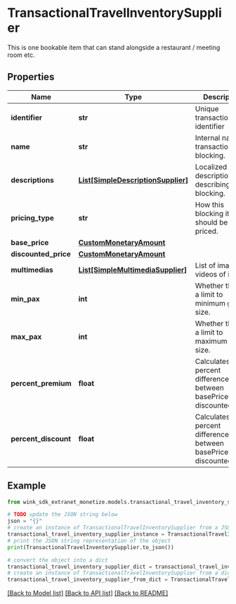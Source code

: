 # TransactionalTravelInventorySupplier

This is one bookable item that can stand alongside a restaurant / meeting room etc.

## Properties

Name | Type | Description | Notes
------------ | ------------- | ------------- | -------------
**identifier** | **str** | Unique transactional identifier | 
**name** | **str** | Internal name of transactional blocking. | 
**descriptions** | [**List[SimpleDescriptionSupplier]**](SimpleDescriptionSupplier.md) | Localized descriptions describing blocking. | 
**pricing_type** | **str** | How this blocking item should be priced. | 
**base_price** | [**CustomMonetaryAmount**](CustomMonetaryAmount.md) |  | 
**discounted_price** | [**CustomMonetaryAmount**](CustomMonetaryAmount.md) |  | 
**multimedias** | [**List[SimpleMultimediaSupplier]**](SimpleMultimediaSupplier.md) | List of images / videos of item. | [optional] 
**min_pax** | **int** | Whether there is a limit to minimum group size. | [optional] 
**max_pax** | **int** | Whether there is a limit to maximum group size. | [optional] 
**percent_premium** | **float** | Calculates the percent difference between basePrice and discountedPrice. | [optional] 
**percent_discount** | **float** | Calculates the percent difference between basePrice and discountedPrice. | [optional] 

## Example

```python
from wink_sdk_extranet_monetize.models.transactional_travel_inventory_supplier import TransactionalTravelInventorySupplier

# TODO update the JSON string below
json = "{}"
# create an instance of TransactionalTravelInventorySupplier from a JSON string
transactional_travel_inventory_supplier_instance = TransactionalTravelInventorySupplier.from_json(json)
# print the JSON string representation of the object
print(TransactionalTravelInventorySupplier.to_json())

# convert the object into a dict
transactional_travel_inventory_supplier_dict = transactional_travel_inventory_supplier_instance.to_dict()
# create an instance of TransactionalTravelInventorySupplier from a dict
transactional_travel_inventory_supplier_from_dict = TransactionalTravelInventorySupplier.from_dict(transactional_travel_inventory_supplier_dict)
```
[[Back to Model list]](../README.md#documentation-for-models) [[Back to API list]](../README.md#documentation-for-api-endpoints) [[Back to README]](../README.md)



